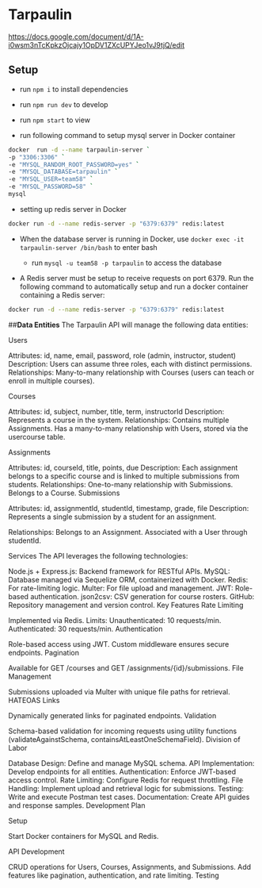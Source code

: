 # Tarpaulin 

https://docs.google.com/document/d/1A-i0wsm3nTcKpkzOjcajy1OpDV1ZXcUPYJeo1vJ9tjQ/edit

## Setup
* run `npm i` to install dependencies
* run `npm run dev` to develop
* run `npm start` to view

* run following command to setup mysql server in Docker container
```bash
docker  run -d --name tarpaulin-server `
-p "3306:3306" `
-e "MYSQL_RANDOM_ROOT_PASSWORD=yes" `
-e "MYSQL_DATABASE=tarpaulin" `
-e "MYSQL_USER=team58" `
-e "MYSQL_PASSWORD=58" `
mysql
```

* setting up redis server in Docker
```bash
docker run -d --name redis-server -p "6379:6379" redis:latest
```

* When the database server is running in Docker, use `docker exec -it tarpaulin-server /bin/bash` to enter bash
    * run `mysql -u team58 -p tarpaulin` to access the database

* A Redis server must be setup to receive requests on port 6379. Run the following command to automatically setup and run a docker container containing a Redis server:
```bash
docker run -d --name redis-server -p "6379:6379" redis:latest
```


##**Data Entities**
The Tarpaulin API will manage the following data entities:

Users

Attributes: id, name, email, password, role (admin, instructor, student)
Description: Users can assume three roles, each with distinct permissions.
Relationships:
Many-to-many relationship with Courses (users can teach or enroll in multiple courses).



Courses

Attributes: id, subject, number, title, term, instructorId
Description: Represents a course in the system.
Relationships:
Contains multiple Assignments.
Has a many-to-many relationship with Users, stored via the usercourse table.



Assignments

Attributes: id, courseId, title, points, due
Description: Each assignment belongs to a specific course and is linked to multiple submissions from students.
Relationships:
One-to-many relationship with Submissions.
Belongs to a Course.
Submissions

Attributes: id, assignmentId, studentId, timestamp, grade, file
Description: Represents a single submission by a student for an assignment.



Relationships:
Belongs to an Assignment.
Associated with a User through studentId.





Services
The API leverages the following technologies:

Node.js + Express.js: Backend framework for RESTful APIs.
MySQL: Database managed via Sequelize ORM, containerized with Docker.
Redis: For rate-limiting logic.
Multer: For file upload and management.
JWT: Role-based authentication.
json2csv: CSV generation for course rosters.
GitHub: Repository management and version control.
Key Features
Rate Limiting

Implemented via Redis.
Limits:
Unauthenticated: 10 requests/min.
Authenticated: 30 requests/min.
Authentication

Role-based access using JWT.
Custom middleware ensures secure endpoints.
Pagination

Available for GET /courses and GET /assignments/{id}/submissions.
File Management

Submissions uploaded via Multer with unique file paths for retrieval.
HATEOAS Links

Dynamically generated links for paginated endpoints.
Validation

Schema-based validation for incoming requests using utility functions (validateAgainstSchema, containsAtLeastOneSchemaField).
Division of Labor

Database Design: Define and manage MySQL schema.
API Implementation: Develop endpoints for all entities.
Authentication: Enforce JWT-based access control.
Rate Limiting: Configure Redis for request throttling.
File Handling: Implement upload and retrieval logic for submissions.
Testing: Write and execute Postman test cases.
Documentation: Create API guides and response samples.
Development Plan



Setup

Start Docker containers for MySQL and Redis.

API Development

CRUD operations for Users, Courses, Assignments, and Submissions.
Add features like pagination, authentication, and rate limiting.
Testing

